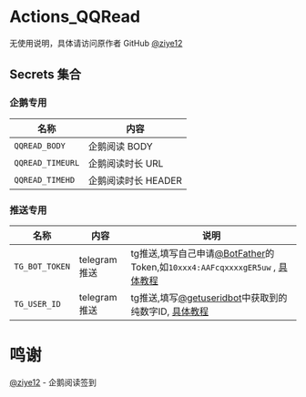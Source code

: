 # Actions_QQRead

无使用说明，具体请访问原作者 GitHub [@ziye12](https://github.com/ziye12/JavaScript)

## Secrets 集合

### 企鹅专用

| 名称                      |          内容           |
| ------------------------ | ----------------------- |
| `QQREAD_BODY`            |   企鹅阅读 BODY        |
| `QQREAD_TIMEURL`         |   企鹅阅读时长 URL        |
| `QQREAD_TIMEHD`          |   企鹅阅读时长 HEADER     |

### 推送专用

| 名称     | 内容           |   说明  |
| -------- | ------------- |   ----- |
| `TG_BOT_TOKEN`          |   telegram推送        | tg推送,填写自己申请[@BotFather](https://t.me/BotFather)的Token,如`10xxx4:AAFcqxxxxgER5uw` , [具体教程](https://github.com/lxk0301/scripts/pull/37#issuecomment-692415594) |
| `TG_USER_ID`            |   telegram推送        | tg推送,填写[@getuseridbot](https://t.me/getuseridbot)中获取到的纯数字ID, [具体教程](https://github.com/lxk0301/scripts/pull/37#issuecomment-692415594) |

# 鸣谢

[@ziye12](https://github.com/ziye12/JavaScript) - 企鹅阅读签到
